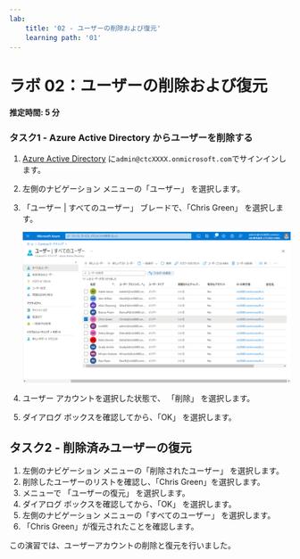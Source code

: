 ```yaml
---
lab:
    title: '02 - ユーザーの削除および復元'
    learning path: '01'
---
```


# ラボ 02：ユーザーの削除および復元

#### 推定時間: 5 分

### タスク1 - Azure Active Directory からユーザーを削除する

1. [Azure Active Directory]( https://portal.azure.com/#blade/Microsoft_AAD_IAM/ActiveDirectoryMenuBlade/Overview) に`admin@ctcXXXX.onmicrosoft.com`でサインインします。

1. 左側のナビゲーション メニューの「ユーザー」 を選択します。

1. 「ユーザー | すべてのユーザー」 ブレードで、「Chris Green」 を選択します。

    ![リストから複数のユーザーを選択する機能を示した、1 つのユーザー チェック ボックスがオンになり、別のチェック ボックスが強調表示された、「すべてのユーザー」ユーザー リストを表示した画面イメージ。](./media/lp1-mod2-remove-user.png)
    
1. ユーザー アカウントを選択した状態で、 「削除」 を選択します。

1. ダイアログ ボックスを確認してから、「OK」 を選択します。

    

## タスク2 - 削除済みユーザーの復元

1. 左側のナビゲーション メニューの「削除されたユーザー」 を選択します。
1. 削除したユーザーのリストを確認し、「Chris Green」を選択します。
1. メニューで 「ユーザーの復元」 を選択します。
1. ダイアログ ボックスを確認してから、「OK」 を選択します。
1. 左側のナビゲーション メニューの「すべてのユーザー」 を選択します。
1. 「Chris Green」が復元されたことを確認します。



この演習では、ユーザーアカウントの削除と復元を行いました。
